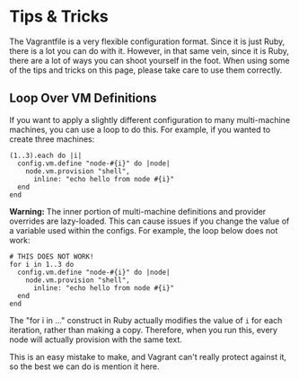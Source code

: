 
# Tips & Tricks

The Vagrantfile is a very flexible configuration format. Since it is just Ruby, there is a lot you can do with it. However, in that same vein, since it is Ruby, there are a lot of ways you can shoot yourself in the foot. When using some of the tips and tricks on this page, please take care to use them correctly.

## Loop Over VM Definitions

If you want to apply a slightly different configuration to many multi-machine machines, you can use a loop to do this. For example, if you wanted to create three machines:
```
(1..3).each do |i|
  config.vm.define "node-#{i}" do |node|
    node.vm.provision "shell",
      inline: "echo hello from node #{i}"
  end
end
```
**Warning:** The inner portion of multi-machine definitions and provider overrides are lazy-loaded. This can cause issues if you change the value of a variable used within the configs. For example, the loop below does not work:
```
# THIS DOES NOT WORK!
for i in 1..3 do
  config.vm.define "node-#{i}" do |node|
    node.vm.provision "shell",
      inline: "echo hello from node #{i}"
  end
end
```
The "for i in ..." construct in Ruby actually modifies the value of `i` for each iteration, rather than making a copy. Therefore, when you run this, every node will actually provision with the same text.

This is an easy mistake to make, and Vagrant can't really protect against it, so the best we can do is mention it here.
